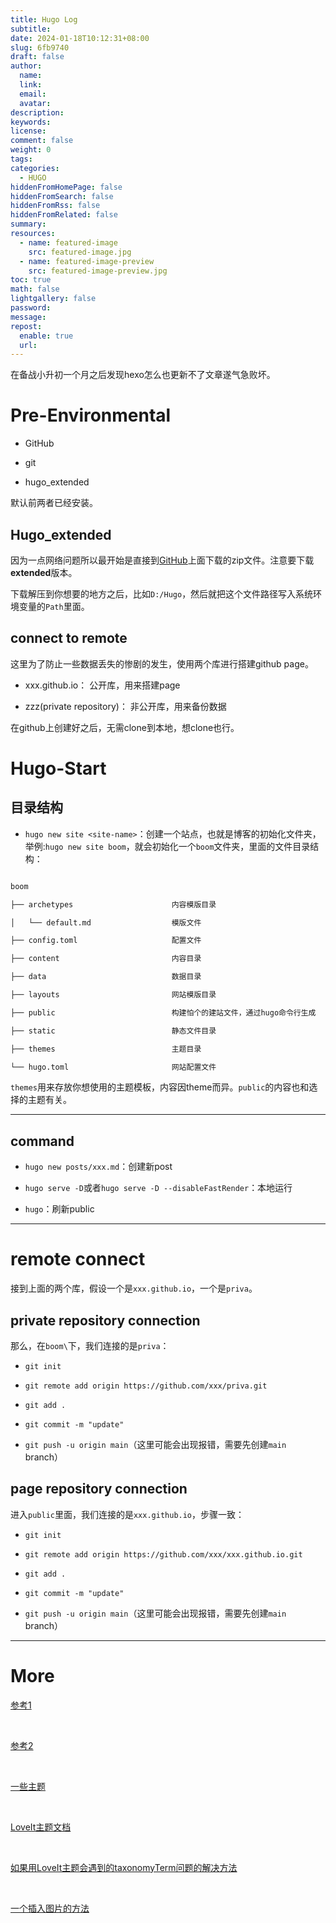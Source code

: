 ```yaml
---
title: Hugo Log
subtitle: 
date: 2024-01-18T10:12:31+08:00
slug: 6fb9740
draft: false
author:
  name: 
  link: 
  email: 
  avatar: 
description: 
keywords: 
license: 
comment: false
weight: 0
tags: 
categories:
  - HUGO
hiddenFromHomePage: false
hiddenFromSearch: false
hiddenFromRss: false
hiddenFromRelated: false
summary: 
resources:
  - name: featured-image
    src: featured-image.jpg
  - name: featured-image-preview
    src: featured-image-preview.jpg
toc: true
math: false
lightgallery: false
password: 
message: 
repost:
  enable: true
  url:
---
```


在备战小升初一个月之后发现hexo怎么也更新不了文章遂气急败坏。

  

<!--more-->

  

# Pre-Environmental

  

- GitHub

- git

- hugo_extended

  

默认前两者已经安装。

  

## Hugo_extended

  

因为一点网络问题所以最开始是直接到[GitHub](https://github.com/gohugoio/hugo/releases/tag/v0.121.2)上面下载的zip文件。注意要下载**extended**版本。

  

下载解压到你想要的地方之后，比如`D:/Hugo`，然后就把这个文件路径写入系统环境变量的`Path`里面。

  
  

## connect to remote

  

这里为了防止一些数据丢失的惨剧的发生，使用两个库进行搭建github page。

  

- xxx.github.io： 公开库，用来搭建page

- zzz(private repository)： 非公开库，用来备份数据

  

在github上创建好之后，无需clone到本地，想clone也行。

  
  

# Hugo-Start

  

## 目录结构

  

- `hugo new site <site-name>`：创建一个站点，也就是博客的初始化文件夹，举例:`hugo new site boom`，就会初始化一个`boom`文件夹，里面的文件目录结构：

  

```txt

boom

├── archetypes                      内容模版目录

│   └── default.md                  模版文件

├── config.toml                     配置文件

├── content                         内容目录

├── data                            数据目录

├── layouts                         网站模版目录

├── public                          构建怕个的建站文件，通过hugo命令行生成

├── static                          静态文件目录

├── themes                          主题目录

└── hugo.toml                       网站配置文件

```

  

`themes`用来存放你想使用的主题模板，内容因theme而异。`public`的内容也和选择的主题有关。

  

<hr>

  

## command

  
  

- `hugo new posts/xxx.md`：创建新post

- `hugo serve -D`或者`hugo serve -D --disableFastRender`：本地运行

- `hugo`：刷新public

  
  

<hr>

  

# remote connect

  

接到上面的两个库，假设一个是`xxx.github.io`，一个是`priva`。

  

## private repository connection

  

那么，在`boom\`下，我们连接的是`priva`：

  

- `git init`

- `git remote add origin https://github.com/xxx/priva.git`

- `git add .`

- `git commit -m "update"`

- `git push -u origin main`（这里可能会出现报错，需要先创建`main` branch）

  

## page repository connection

  

进入`public`里面，我们连接的是`xxx.github.io`，步骤一致：

  

- `git init`

- `git remote add origin https://github.com/xxx/xxx.github.io.git`

- `git add .`

- `git commit -m "update"`

- `git push -u origin main`（这里可能会出现报错，需要先创建`main` branch）

  
  

<hr>

  

# More

  

[参考1](https://haoyep.com/posts/windows-hugo-blog-github/)

<br>

  

[参考2](https://jellyzhang.github.io/%E4%BD%BF%E7%94%A8hugo%E6%90%AD%E5%BB%BA%E5%8D%9A%E5%AE%A2/)

<br>

  

[一些主题](https://immmmm.com/hugo-themes/)

<br>

  

[LoveIt主题文档](https://hugoloveit.com/zh-cn/theme-documentation-basics/)

<br>

  

[如果用LoveIt主题会遇到的taxonomyTerm问题的解决方法](https://github.com/gohugoio/hugo/issues/4528)

<br>

  

[一个插入图片的方法](https://lysandert.github.io/posts/blog/blog_insert_pic/)
